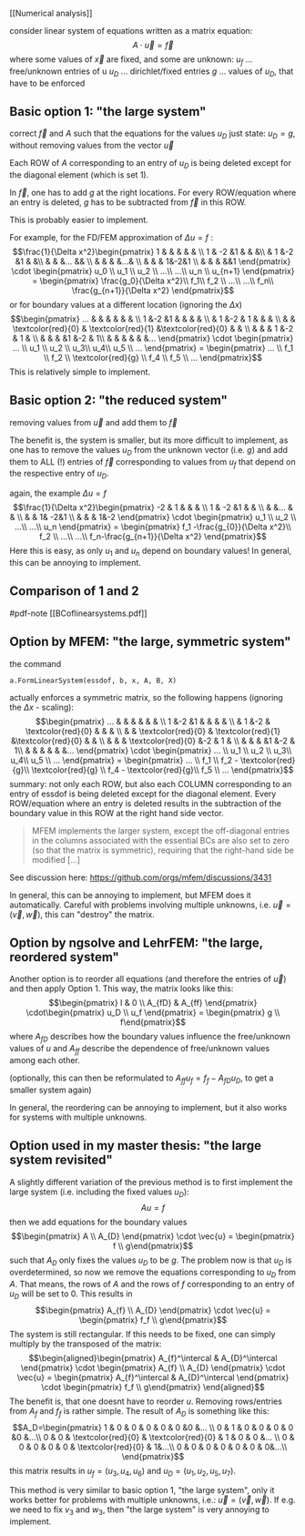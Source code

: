 [[Numerical analysis]]


consider linear system of equations written as a matrix equation:
$$A\cdot \vec{u} = \vec{f}$$
where some values of $\vec{x}$ are fixed, and some are unknown:
$u_f$ ... free/unknown entries of u
$u_D$ ... dirichlet/fixed entries
$g$ ... values of $u_D$, that have to be enforced 


## Basic option 1: "the large system"
correct $\vec{f}$ and $A$ such that the equations for the values $u_D$ just state: $u_D=g$, without removing values from the vector $\vec{u}$

Each ROW of $A$ corresponding to an entry of $u_D$ is being deleted except for the diagonal element (which is set 1).

In $\vec{f}$, one has to add $g$ at the right locations. For every ROW/equation where an entry is deleted, $g$ has to be subtracted from $\vec{f}$ in this ROW.

This is probably easier to implement.

For example, for the FD/FEM approximation of $\Delta u = f$ :
$$\frac{1}{\Delta x^2}\begin{pmatrix}
1 &  & & & & \\ 
1 & -2 &1 & & &\\ 
& 1 &-2 &1 & &\\ 
&  & &... && \\ 
&  & & &...& \\
&  & & 1&-2&1 \\
 &  & & &&1 
\end{pmatrix} \cdot
 \begin{pmatrix} 
u_0 \\
u_1 \\
u_2 \\
...\\
...\\
u_n \\
u_{n+1}
\end{pmatrix} = \begin{pmatrix} 
\frac{g_0}{\Delta x^2}\\
f_1\\
f_2 \\
...\\
...\\
f_n\\
\frac{g_{n+1}}{\Delta x^2}
\end{pmatrix}$$
or for boundary values at a different location (ignoring the $\Delta x$)
$$\begin{pmatrix}
... &   &   &   &   &   &  \\
1   &-2 &1  &   &   &   &  \\ 
    & 1 &-2 & 1 &   &   &  \\ 
    &   & \textcolor{red}{0} & \textcolor{red}{1} &\textcolor{red}{0}  &   &  \\
    &   &   & 1 &-2 & 1 &  \\
    &   &   &   &1  &-2 & 1\\
    &   &   &   &   &   &... 
\end{pmatrix} \cdot
\begin{pmatrix} 
... \\
u_1 \\
u_2 \\
u_3\\
u_4\\
u_5 \\
...
\end{pmatrix} = \begin{pmatrix} 
... \\
f_1 \\
f_2 \\
\textcolor{red}{g}   \\
f_4 \\
f_5 \\
...
\end{pmatrix}$$
This is relatively simple to implement.

## Basic option 2: "the reduced system"
removing values from $\vec{u}$ and add them to $\vec{f}$

The benefit is, the system is smaller, but its more difficult to implement, as one has to remove the values $u_D$ from the unknown vector (i.e. $g$) and add them to ALL (!) entries of $\vec{f}$ corresponding to values from $u_f$ that depend on the respective entry of $u_D$.

again, the example $\Delta u = f$
$$\frac{1}{\Delta x^2}\begin{pmatrix}
-2 & 1 & & & \\
1 & -2 &1 & & \\ 
&  &... & & \\ 
&  & 1& -2&1 \\ 
&  & & 1&-2 
\end{pmatrix} \cdot
 \begin{pmatrix} 
u_1 \\
u_2 \\
...\\
...\\
u_n
\end{pmatrix} = \begin{pmatrix} 
f_1 -\frac{g_{0}}{\Delta x^2}\\
f_2 \\
...\\
...\\
f_n-\frac{g_{n+1}}{\Delta x^2}
\end{pmatrix}$$
Here this is easy, as only $u_1$ and $u_n$ depend on boundary values!
In general, this can be annoying to implement.


## Comparison of 1 and 2 
#pdf-note [[BCoflinearsystems.pdf]]


## Option by MFEM: "the large, symmetric system"
the command
```
a.FormLinearSystem(essdof, b, x, A, B, X) 
```
actually enforces a symmetric matrix, so the following happens (ignoring the $\Delta x$ - scaling):
$$\begin{pmatrix}
    ... &   &   &   &   &   &  \\
    1   &-2 &1  &   &   &   &  \\ 
        & 1 &-2 & \textcolor{red}{0} &   &   &  \\ 
        &   & \textcolor{red}{0} & \textcolor{red}{1} &\textcolor{red}{0}  &   &  \\
        &   &   & \textcolor{red}{0} &-2 & 1 &  \\
        &   &   &   &1  &-2 & 1\\
        &   &   &   &   &   &... 
    \end{pmatrix} \cdot
    \begin{pmatrix} 
    ... \\
    u_1 \\
    u_2 \\
    u_3\\
    u_4\\
    u_5 \\
    ...
    \end{pmatrix} = \begin{pmatrix} 
    ... \\
    f_1 \\
    f_2 - \textcolor{red}{g}\\
    \textcolor{red}{g}   \\
    f_4 - \textcolor{red}{g}\\
    f_5 \\
    ...
    \end{pmatrix}$$
summary: not only each ROW, but also each COLUMN corresponding to an entry of essdof is being deleted except for the diagonal element. Every ROW/equation where an entry is deleted results in the subtraction of the boundary value in this ROW at the right hand side vector.

>MFEM implements the larger system, except the off-diagonal entries in the columns associated with the essential BCs are also set to zero (so that the matrix is symmetric), requiring that the right-hand side be modified [...]

See discussion here: https://github.com/orgs/mfem/discussions/3431

In general, this can be annoying to implement, but MFEM does it automatically.
Careful with problems involving multiple unknowns, i.e. $\vec{u} = (\vec{v},\vec{w})$, this can "destroy" the matrix.


## Option by ngsolve and LehrFEM: "the large, reordered system"

Another option is to reorder all equations (and therefore the entries of $\vec{u}$) and then apply Option 1. This way, the matrix looks like this:
$$\begin{pmatrix} I & 0 \\ A_{fD} & A_{ff} \end{pmatrix} \cdot\begin{pmatrix} u_D \\ u_f \end{pmatrix} = \begin{pmatrix} g \\ f\end{pmatrix}$$
where $A_{fD}$ describes how the boundary values influence the free/unknown values of $u$ and $A_{ff}$ describe the dependence of free/unknown values among each other.

(optionally, this can then be reformulated to $A_{ff} u_f = f_f − A_{fD}u_D$, to get a smaller system again)

In general, the reordering can be annoying to implement, but it also works for systems with multiple unknowns.


## Option used in my master thesis: "the large system revisited"
A slightly different variation of the previous method is to first implement the large system (i.e. including the fixed values $u_D$):
$$A u = f$$
then we add equations for the boundary values 
$$\begin{pmatrix}  A \\ A_{D} \end{pmatrix} \cdot \vec{u} = \begin{pmatrix} f \\ g\end{pmatrix}$$
such that $A_D$ only fixes the values $u_D$ to be $g$. The problem now is that $u_D$ is overdetermined, so now we remove the equations corresponding to $u_D$ from $A$. That means, the rows of $A$ and the rows of $f$ corresponding to an entry of $u_D$ will be set to 0. This results in
$$\begin{pmatrix}  A_{f} \\ A_{D} \end{pmatrix} \cdot \vec{u} = \begin{pmatrix} f_f \\ g\end{pmatrix}$$
The system is still rectangular. If this needs to be fixed, one can simply multiply by the transposed of the matrix:
$$\begin{aligned}\begin{pmatrix}  A_{f}^\intercal & A_{D}^\intercal \end{pmatrix} \cdot \begin{pmatrix}  A_{f} \\ A_{D} \end{pmatrix} \cdot \vec{u} = \begin{pmatrix}  A_{f}^\intercal & A_{D}^\intercal \end{pmatrix} \cdot \begin{pmatrix} f_f \\ g\end{pmatrix} \end{aligned}$$
The benefit is, that one doesnt have to reorder $u$. Removing rows/entries from $A_f$ and $f_f$ is rather simple. The result of $A_D$ is something like this:
$$A_D=\begin{pmatrix}
     1  & 0 & 0 & 0 & 0 & 0 &0 &... \\
     0  & 1 & 0 & 0 & 0 & 0 &0 &...\\ 
     0  & 0 & \textcolor{red}{0} & \textcolor{red}{0} & 1 & 0 & 0 &... \\ 
     0  & 0 & 0 & 0 & 0 & \textcolor{red}{0} & 1&...\\
     0  & 0 & 0 & 0 & 0 & 0 & 0&...\\
\end{pmatrix}$$
this matrix results in $u_f=(u_3,u_4,u_6)$ and  $u_D=(u_1,u_2,u_5,u_7)$.

This method is very similar to basic option 1, "the large system", only it works better for problems with multiple unknowns, i.e.: $\vec{u} = (\vec{v},\vec{w})$.
If e.g. we need to fix $v_3$ and $w_3$, then "the large system" is very annoying to implement.





